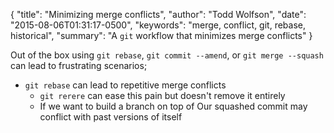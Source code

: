 {
  "title": "Minimizing merge conflicts",
  "author": "Todd Wolfson",
  "date": "2015-08-06T01:31:17-0500",
  "keywords": "merge, conflict, git, rebase, historical",
  "summary": "A `git` workflow that minimizes merge conflicts"
}

Out of the box using `git rebase`, `git commit --amend`, or `git merge --squash` can lead to frustrating scenarios;

- `git rebase` can lead to repetitive merge conflicts
    - `git rerere` can ease this pain but doesn't remove it entirely
    - If we want to build a branch on top of Our squashed commit may conflict with past versions of itself
